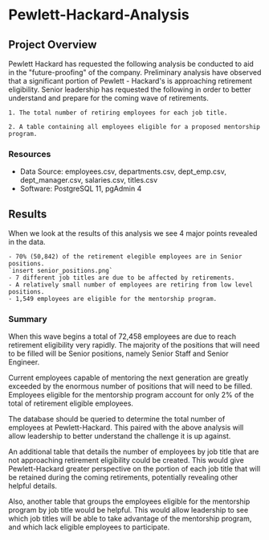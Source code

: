 # Pewlett-Hackard-Analysis

## Project Overview

Pewlett Hackard has requested the following analysis be conducted to aid in the "future-proofing" of the company. Preliminary analysis have observed that a significant portion of Pewlett - Hackard's is approaching retirement eligibility. Senior leadership has requested the following in order to better understand and prepare for the coming wave of retirements.

    1. The total number of retiring employees for each job title. 

    2. A table containing all employees eligible for a proposed mentorship program. 

### Resources

- Data Source: employees.csv, departments.csv, dept_emp.csv, dept_manager.csv, salaries.csv, titles.csv
- Software: PostgreSQL 11, pgAdmin 4

## Results
When we look at the results of this analysis we see 4 major points revealed in the data.

    - 70% (50,842) of the retirement elegible employees are in Senior positions.
    `insert senior_positions.png`
    - 7 different job titles are due to be affected by retirements. 
    - A relatively small number of employees are retiring from low level positions.
    - 1,549 employees are eligible for the mentorship program.
### Summary
When this wave begins a total of 72,458 employees are due to reach retirement eligibility very rapidly. The majority of the positions that will need to be filled will be Senior positions, namely Senior Staff and Senior Engineer. 

Current employees capable of mentoring the next generation are greatly exceeded by the enormous number of positions that will need to be filled. Employees eligible for the mentorship program account for only 2% of the total of retirement eligible employees.

The database should be queried to determine the total number of employees at Pewlett-Hackard. This paired with the above analysis will allow leadership to better understand the challenge it is up against.

An additional table that details the number of employees by job title that are not approaching retirement eligibility could be created. This would give Pewlett-Hackard greater perspective on the portion of each job title that will be retained during the coming retirements, potentially revealing other helpful details.

Also, another table that groups the employees eligible for the mentorship program by job title would be helpful. This would allow leadership to see which job titles will be able to take advantage of the mentorship program, and which lack eligible employees to participate.  